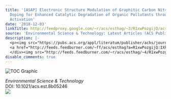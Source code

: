 ```yaml
---
title: '[ASAP] Electronic Structure Modulation of Graphitic Carbon Nitride by Oxygen
  Doping for Enhanced Catalytic Degradation of Organic Pollutants through Peroxymonosulfate
  Activation'
date: '2018-12-03'
linkTitle: http://feedproxy.google.com/~r/acs/esthag/~3/R1xwPozgijQ/acs.est.8b05246
source: 'Environmental Science & Technology: Latest Articles (ACS Publications)'
description: |-
  <p><img src="https://pubs.acs.org/appl/literatum/publisher/achs/journals/content/esthag/0/esthag.ahead-of-print/acs.est.8b05246/20181203/images/medium/es-2018-05246h_0007.gif" alt="TOC Graphic"/></p><div><cite>Environmental Science & Technology</cite></div><div>DOI: 10.1021/acs.est.8b05246</div><div class="feedflare">
  <a href="http://feeds.feedburner.com/~ff/acs/esthag?a=R1xwPozgijQ:IXkZl28btjE:yIl2AUoC8zA"><img src="http://feeds.feedburner.com/~ff/acs/esthag?d=yIl2AUoC8zA" border="0"></img></a>
  </div><img src="http://feeds.feedburner.com/~r/acs/esthag/~4/R1xwPozgijQ" height="1" width="1" ...
disable_comments: true
---
```

<p><img src="https://pubs.acs.org/appl/literatum/publisher/achs/journals/content/esthag/0/esthag.ahead-of-print/acs.est.8b05246/20181203/images/medium/es-2018-05246h_0007.gif" alt="TOC Graphic"/></p><div><cite>Environmental Science & Technology</cite></div><div>DOI: 10.1021/acs.est.8b05246</div><div class="feedflare">
<a href="http://feeds.feedburner.com/~ff/acs/esthag?a=R1xwPozgijQ:IXkZl28btjE:yIl2AUoC8zA"><img src="http://feeds.feedburner.com/~ff/acs/esthag?d=yIl2AUoC8zA" border="0"></img></a>
</div><img src="http://feeds.feedburner.com/~r/acs/esthag/~4/R1xwPozgijQ" height="1" width="1" ...
